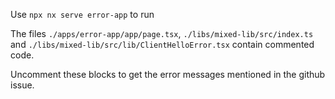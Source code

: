 Use `npx nx serve error-app` to run 

The files `./apps/error-app/app/page.tsx`, `./libs/mixed-lib/src/index.ts` and `./libs/mixed-lib/src/lib/ClientHelloError.tsx` contain commented code. 

Uncomment these blocks to get the error messages mentioned in the github issue.
